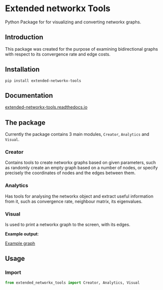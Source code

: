# Extended networkx Tools
Python Package for for visualizing and converting networkx graphs.

## Introduction

This package was created for the purpose of examining bidirectional graphs with respect to its convergence rate and edge costs.

## Installation

```shell
pip install extended-networkx-tools
```

## Documentation

[extended-networkx-tools.readthedocs.io](https://extended-networkx-tools.readthedocs.io/)

## The package

Currently the package contains 3 main modules, `Creator`, `Analytics` and `Visual`.

### Creator

Contains tools to create networkx graphs based on given parameters, such as randomly 
create an empty graph based on a number of nodes, or specify precisely the 
coordinates of nodes and the edges between them.

### Analytics

Has tools for analysing the networkx object and extract useful information from it, such 
as convergence rate, neighbour matrix, its eigenvalues.

### Visual

Is used to print a networkx graph to the screen, with its edges.

**Example output**:

[Example graph][examplegraph]

[examplegraph]: docs/source/_static/example-graph.png "Example graph"



## Usage

### Import


```python
from extended_networkx_tools import Creator, Analytics, Visual
```

